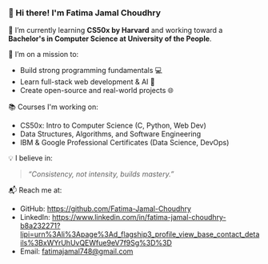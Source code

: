 ### 👋 Hi there! I'm Fatima Jamal Choudhry

🌱 I’m currently learning **CS50x by Harvard** and working toward a **Bachelor's in Computer Science at University of the People**.

🔭 I’m on a mission to:
- Build strong programming fundamentals 💻
- Learn full-stack web development & AI 🤖
- Create open-source and real-world projects 🌐

📚 Courses I'm working on:
- CS50x: Intro to Computer Science (C, Python, Web Dev)
- Data Structures, Algorithms, and Software Engineering
- IBM & Google Professional Certificates (Data Science, DevOps)

💡 I believe in:
> *“Consistency, not intensity, builds mastery.”*

📬 Reach me at:
- GitHub: https://github.com/Fatima-Jamal-Choudhry
- LinkedIn: https://www.linkedin.com/in/fatima-jamal-choudhry-b8a232271?lipi=urn%3Ali%3Apage%3Ad_flagship3_profile_view_base_contact_details%3BxWYrUhUvQEWfue9eV7f9Sg%3D%3D
- Email: fatimajamal748@gmail.com

